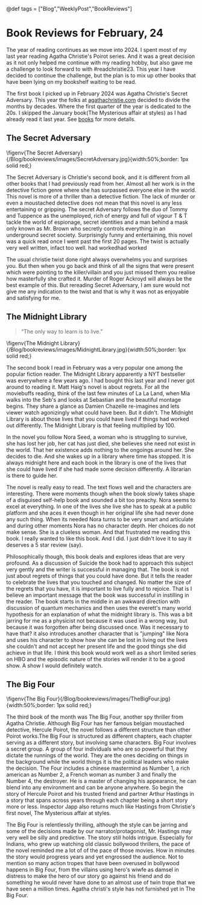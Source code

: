 @def tags = ["Blog","WeeklyPost","BookReviews"]

# Book Reviews for February, 24

The year of reading continues as we move into 2024. I spent most of my last year reading Agatha Christie's Poirot series. And it was a great decision as it not only helped me continue with my reading hobby, but also gave me a challenge to look forward to with #readchristie23. This year I have decided to continue the challenge, but the plan is to mix up other books that have been lying on my bookshelf waiting to be read. 

The first book I picked up in February 2024 was Agatha Christie's Secret Adversary. This year the folks at [agathachristie.com](https://www.agathachristie.com) decided to divide the months by decades. Where the first quarter of the year is dedicated to the 20s. I skipped the January book(The Mysterious affair at styles) as I had already read it last year. See [books](/Blog/bookreviews/books/) for more details. 

## The Secret Adversary
\figenv{The Secret Adversary}{/Blog/bookreviews/images/SecretAdversary.jpg}{width:50%;border: 1px solid red;}


The Secret Adversary is Christie's second book, and it is different from all other books that I had previously read from her. Almost all her work is in the detective fiction genre where she has surpassed everyone else in the world. This novel is more of a thriller than a detective fiction. The lack of murder or even a moustached detective does not mean that this novel is any less entertaining or gripping.
The secret Adversary follows the duo of Tommy and Tuppence as the unemployed, rich of energy and full of vigour T & T tackle the world of espionage, secret identities and a man behind a mask only known as Mr. Brown who secretly controls everything in an underground secret society.
Surprisingly funny and entertaining, this novel was a quick read once I went past the first 20 pages. The twist is actually very well written, infact too well. had workedhad worked

The usual christie twist done right always overwhelms you and surprises you. But then when you go back and think of all the signs that were present which were pointing to the killer/villain and you just missed them you realise how masterfully she crafted it. Murder of Roger Ackroyd will always be the best example of this. But rereading Secret Adversary, I am sure would not give me any indication to the twist and that is why it was not as enjoyable and satisfying for me. 

## The Midnight Library

> “The only way to learn is to live.”

\figenv{The Midnight Library}{/Blog/bookreviews/images/MidnightLibrary.jpg}{width:50%;border: 1px solid red;}

The second book I read in February was a very popular one among the popular fiction reader. The Midnight Library apparently a NYT bestseller was everywhere a few years ago. I had bought this last year and I never got around to reading it. Matt Haig's novel is about regrets. For all the moviebuffs reading, think of the last few minutes of La La Land, when Mia walks into the Seb's and looks at Sebastian and the beautiful montage begins. They share a glance as Damien Chazelle re-imagines and lets viewer watch agonizingly what could have been. But it didn't. The Midnight Library is about those lives that you could have lived if things had worked out differently. The Midnight Library is that feeling multiplied by 100.

In the novel you follow Nora Seed, a woman who is struggling to survive, she has lost her job, her cat has just died, she believes she need not exist in the world. That her existence adds nothing to the ongoings around her. She decides to die. And she wakes up in a library where time has stopped. It is always midnight here and each book in the library is one of the lives that she could have lived if she had made some decision differently. A librarian is there to guide her. 

The novel is really easy to read. The text flows well and the characters are interesting. There were moments though when the book slowly takes shape of a disguised self-help book and sounded a bit too preachy. Nora seems to excel at everything. In one of the lives she live she has to speak at a public platform and she aces it even though in her original life she had never done any such thing. When its needed Nora turns to be very smart and articulate and during other moments Nora has no character depth. Her choices do not make sense. She is a clueless woman. And that frustrated me reading this book. I really wanted to like this book. And I did. I just didn't love it to say it deserves a 5 star review (say). 

Philosophically though, this book deals and explores ideas that are very profound. As a discussion of Suicide the book had to approach this subject very gently and the writer is successful in managing that. The book is not just about regrets of things that you could have done. But it tells the reader to celebrate the lives that you touched and changed. No matter the size of the regrets that you have, it is important to live fully and to rejoice. That is I believe an important message that the book was successful in instilling in the reader. The book starts in the middle in an awkward direction with discussion of quantum mechanics and then uses the everett's many world hypothesis for an explanation of what the midnight library is. This was a bit jarring for me as a physicist not because it was used in a wrong way, but because it was forgotten after being discussed once. Was it necessary to have that? it also introduces another character that is "jumping" like Nora and uses his character to show how she can be lost in living out the lives she couldn't and not accept her present life and the good things she did achieve in that life. I think this book would work well as a short limited series on HBO and the episodic nature of the stories will render it to be a good show. A show I would definitely watch.


## The Big Four

\figenv{The Big Four}{/Blog/bookreviews/images/TheBigFour.jpg}{width:50%;border: 1px solid red;}

The third book of the month was The Big Four, another spy thriller from Agatha Christie. Although Big Four has her famous belgian moustached detective, Hercule Poirot, the novel follows a different structure than other Poirot works.The Big Four is structured as different chapters, each chapter serving as a different story, but involving same characters. Big Four involves a secret group. A group of four individuals who are so powerful that they dictate the runnings of the world. They are the ones deciding on things in the background while the world things it is the political leaders who make the decision. The Four includes a chinese mastermind as Number 1, a rich american as Number 2, a French woman as number 3 and finally the Number 4, the destroyer. He is a master of changing his appearance, he can blend into any environment and can be anyone anywhere. So begin the story of Hercule Poirot and his trusted friend and partner Arthur Hastings in a story that spans across years through each chapter being a short story more or less. Inspector Japp also returns much like Hastings from Christie's first novel, The Mysterious affair at styles.

The Big Four is relentlessly thrilling, although the style can be jarring and some of the decisions made by our narrator/protagonist, Mr. Hastings may very well be silly and predictive. The story still holds intrigue. Especially for Indians, who grew up watching old classic bollywood thrillers, the pace of the novel reminded me a lot of of the pace of those movies. How in minutes the story would progress years and yet engrossed the audience. Not to mention so many action tropes that have been overused in bollywood happens in Big Four, from the villains using hero's wiwfe as damsel in distress to make the hero of our story go against his friend and do something he would never have done to an almost use of twin trope that we have seen a million times. Agatha christi's style has not furnished yet in The Big Four. 